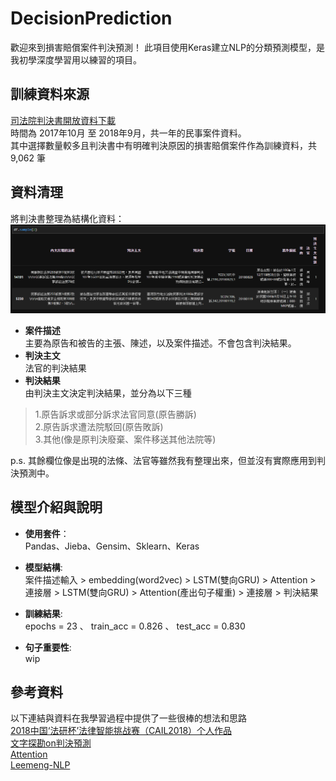 # DecisionPrediction
歡迎來到損害賠償案件判決預測！
此項目使用Keras建立NLP的分類預測模型，是我初學深度學習用以練習的項目。

## 訓練資料來源
[司法院判決書開放資料下載](http://210.69.124.88/)  
時間為 2017年10月 至 2018年9月，共一年的民事案件資料。  
其中選擇數量較多且判決書中有明確判決原因的損害賠償案件作為訓練資料，共 9,062 筆  

## 資料清理
將判決書整理為結構化資料：  
![avatar](DEMO/demo_clean.PNG)
* **案件描述**  
主要為原告和被告的主張、陳述，以及案件描述。不會包含判決結果。  
* **判決主文**  
法官的判決結果  
* **判決結果**   
由判決主文決定判決結果，並分為以下三種  
> 1.原告訴求或部分訴求法官同意(原告勝訴)  
> 2.原告訴求遭法院駁回(原告敗訴)  
> 3.其他(像是原判決廢棄、案件移送其他法院等)  

p.s. 其餘欄位像是出現的法條、法官等雖然我有整理出來，但並沒有實際應用到判決預測中。

## 模型介紹與說明
* **使用套件**：  
Pandas、Jieba、Gensim、Sklearn、Keras  
   
* **模型結構**:  
案件描述輸入 > embedding(word2vec) > LSTM(雙向GRU) > Attention >  
連接層 > LSTM(雙向GRU) > Attention(產出句子權重) > 連接層 > 判決結果  

* **訓練結果**:  
epochs = 23 、 train_acc = 0.826 、 test_acc = 0.830  

* **句子重要性**:  
wip  

## 參考資料
以下連結與資料在我學習過程中提供了一些很棒的想法和思路  
[2018中国‘法研杯’法律智能挑战赛（CAIL2018）个人作品](https://github.com/renjunxiang/Competition_CAIL)  
[文字探勘on判決預測](http://www.52nlp.cn/tag/textcnn)  
[Attention](https://gist.github.com/cbaziotis/6428df359af27d58078ca5ed9792bd6d)  
[Leemeng-NLP](https://leemeng.tw/tag/zi-ran-yu-yan-chu-li.html)  



